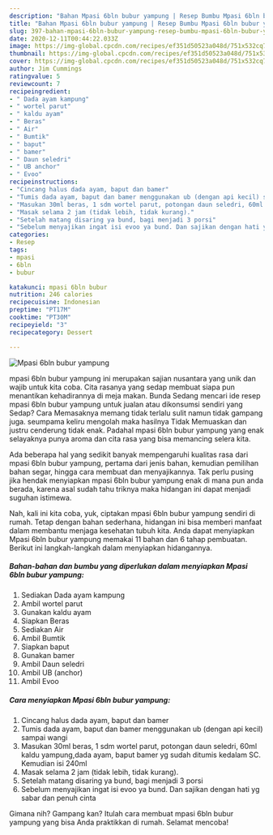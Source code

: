 ```yaml
---
description: "Bahan Mpasi 6bln bubur yampung | Resep Bumbu Mpasi 6bln bubur yampung Yang Menggugah Selera"
title: "Bahan Mpasi 6bln bubur yampung | Resep Bumbu Mpasi 6bln bubur yampung Yang Menggugah Selera"
slug: 397-bahan-mpasi-6bln-bubur-yampung-resep-bumbu-mpasi-6bln-bubur-yampung-yang-menggugah-selera
date: 2020-12-11T00:44:22.033Z
image: https://img-global.cpcdn.com/recipes/ef351d50523a048d/751x532cq70/mpasi-6bln-bubur-yampung-foto-resep-utama.jpg
thumbnail: https://img-global.cpcdn.com/recipes/ef351d50523a048d/751x532cq70/mpasi-6bln-bubur-yampung-foto-resep-utama.jpg
cover: https://img-global.cpcdn.com/recipes/ef351d50523a048d/751x532cq70/mpasi-6bln-bubur-yampung-foto-resep-utama.jpg
author: Jim Cummings
ratingvalue: 5
reviewcount: 7
recipeingredient:
- " Dada ayam kampung"
- " wortel parut"
- " kaldu ayam"
- " Beras"
- " Air"
- " Bumtik"
- " baput"
- " bamer"
- " Daun seledri"
- " UB anchor"
- " Evoo"
recipeinstructions:
- "Cincang halus dada ayam, baput dan bamer"
- "Tumis dada ayam, baput dan bamer menggunakan ub (dengan api kecil) sampai wangi"
- "Masukan 30ml beras, 1 sdm wortel parut, potongan daun seledri, 60ml kaldu yampung,dada ayam, baput bamer yg sudah ditumis kedalam SC. Kemudian isi 240ml"
- "Masak selama 2 jam (tidak lebih, tidak kurang)."
- "Setelah matang disaring ya bund, bagi menjadi 3 porsi"
- "Sebelum menyajikan ingat isi evoo ya bund. Dan sajikan dengan hati yg sabar dan penuh cinta"
categories:
- Resep
tags:
- mpasi
- 6bln
- bubur

katakunci: mpasi 6bln bubur 
nutrition: 246 calories
recipecuisine: Indonesian
preptime: "PT17M"
cooktime: "PT30M"
recipeyield: "3"
recipecategory: Dessert

---
```



![Mpasi 6bln bubur yampung](https://img-global.cpcdn.com/recipes/ef351d50523a048d/751x532cq70/mpasi-6bln-bubur-yampung-foto-resep-utama.jpg)


mpasi 6bln bubur yampung ini merupakan sajian nusantara yang unik dan wajib untuk kita coba. Cita rasanya yang sedap membuat siapa pun menantikan kehadirannya di meja makan.
Bunda Sedang mencari ide resep mpasi 6bln bubur yampung untuk jualan atau dikonsumsi sendiri yang Sedap? Cara Memasaknya memang tidak terlalu sulit namun tidak gampang juga. seumpama keliru mengolah maka hasilnya Tidak Memuaskan dan justru cenderung tidak enak. Padahal mpasi 6bln bubur yampung yang enak selayaknya punya aroma dan cita rasa yang bisa memancing selera kita.

Ada beberapa hal yang sedikit banyak mempengaruhi kualitas rasa dari mpasi 6bln bubur yampung, pertama dari jenis bahan, kemudian pemilihan bahan segar, hingga cara membuat dan menyajikannya. Tak perlu pusing jika hendak menyiapkan mpasi 6bln bubur yampung enak di mana pun anda berada, karena asal sudah tahu triknya maka hidangan ini dapat menjadi suguhan istimewa.




Nah, kali ini kita coba, yuk, ciptakan mpasi 6bln bubur yampung sendiri di rumah. Tetap dengan bahan sederhana, hidangan ini bisa memberi manfaat dalam membantu menjaga kesehatan tubuh kita. Anda dapat menyiapkan Mpasi 6bln bubur yampung memakai 11 bahan dan 6 tahap pembuatan. Berikut ini langkah-langkah dalam menyiapkan hidangannya.

<!--inarticleads1-->

##### Bahan-bahan dan bumbu yang diperlukan dalam menyiapkan Mpasi 6bln bubur yampung:

1. Sediakan  Dada ayam kampung
1. Ambil  wortel parut
1. Gunakan  kaldu ayam
1. Siapkan  Beras
1. Sediakan  Air
1. Ambil  Bumtik
1. Siapkan  baput
1. Gunakan  bamer
1. Ambil  Daun seledri
1. Ambil  UB (anchor)
1. Ambil  Evoo




<!--inarticleads2-->

##### Cara menyiapkan Mpasi 6bln bubur yampung:

1. Cincang halus dada ayam, baput dan bamer
1. Tumis dada ayam, baput dan bamer menggunakan ub (dengan api kecil) sampai wangi
1. Masukan 30ml beras, 1 sdm wortel parut, potongan daun seledri, 60ml kaldu yampung,dada ayam, baput bamer yg sudah ditumis kedalam SC. Kemudian isi 240ml
1. Masak selama 2 jam (tidak lebih, tidak kurang).
1. Setelah matang disaring ya bund, bagi menjadi 3 porsi
1. Sebelum menyajikan ingat isi evoo ya bund. Dan sajikan dengan hati yg sabar dan penuh cinta




Gimana nih? Gampang kan? Itulah cara membuat mpasi 6bln bubur yampung yang bisa Anda praktikkan di rumah. Selamat mencoba!
